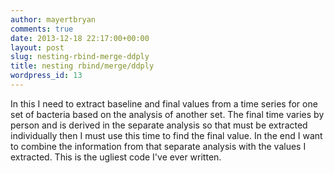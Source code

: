 ```yaml
---
author: mayertbryan
comments: true
date: 2013-12-18 22:17:00+00:00
layout: post
slug: nesting-rbind-merge-ddply
title: nesting rbind/merge/ddply
wordpress_id: 13
---
```


In this I need to extract baseline and final values from a time series for one set of bacteria based on the analysis of another set. The final time varies by person and is derived in the separate analysis so that must be extracted individually then I must use this time to find the final value. In the end I want to combine the information from that separate analysis with the values I extracted. This is the ugliest code I've ever written.

